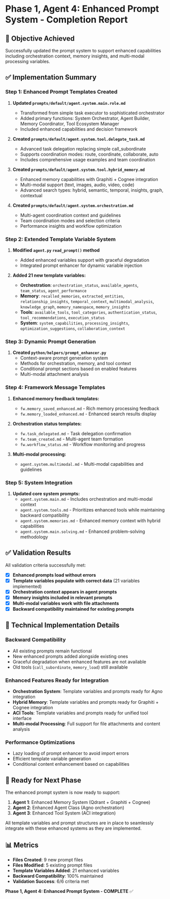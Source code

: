 # Phase 1, Agent 4: Enhanced Prompt System - Completion Report

## 🎯 Objective Achieved
Successfully updated the prompt system to support enhanced capabilities including orchestration context, memory insights, and multi-modal processing variables.

## ✅ Implementation Summary

### **Step 1: Enhanced Prompt Templates Created**
1. **Updated `prompts/default/agent.system.main.role.md`**
   - Transformed from simple task executor to sophisticated orchestrator
   - Added primary functions: System Orchestrator, Agent Builder, Memory Coordinator, Tool Ecosystem Manager
   - Included enhanced capabilities and decision framework

2. **Created `prompts/default/agent.system.tool.delegate_task.md`**
   - Advanced task delegation replacing simple call_subordinate
   - Supports coordination modes: route, coordinate, collaborate, auto
   - Includes comprehensive usage examples and team coordination

3. **Created `prompts/default/agent.system.tool.hybrid_memory.md`**
   - Enhanced memory capabilities with Graphiti + Cognee integration
   - Multi-modal support (text, images, audio, video, code)
   - Advanced search types: hybrid, semantic, temporal, insights, graph, contextual

4. **Created `prompts/default/agent.system.orchestration.md`**
   - Multi-agent coordination context and guidelines
   - Team coordination modes and selection criteria
   - Performance insights and workflow optimization

### **Step 2: Extended Template Variable System**
1. **Modified `agent.py` `read_prompt()` method**
   - Added enhanced variables support with graceful degradation
   - Integrated prompt enhancer for dynamic variable injection

2. **Added 21 new template variables:**
   - **Orchestration**: `orchestration_status`, `available_agents`, `team_status`, `agent_performance`
   - **Memory**: `recalled_memories`, `extracted_entities`, `relationship_insights`, `temporal_context`, `multimodal_analysis`, `knowledge_graph`, `memory_namespace`, `memory_insights`
   - **Tools**: `available_tools`, `tool_categories`, `authentication_status`, `tool_recommendations`, `execution_status`
   - **System**: `system_capabilities`, `processing_insights`, `optimization_suggestions`, `collaboration_context`

### **Step 3: Dynamic Prompt Generation**
1. **Created `python/helpers/prompt_enhancer.py`**
   - Context-aware prompt generation system
   - Methods for orchestration, memory, and tool context
   - Conditional prompt sections based on enabled features
   - Multi-modal attachment analysis

### **Step 4: Framework Message Templates**
1. **Enhanced memory feedback templates:**
   - `fw.memory_saved_enhanced.md` - Rich memory processing feedback
   - `fw.memory_loaded_enhanced.md` - Enhanced search results display

2. **Orchestration status templates:**
   - `fw.task_delegated.md` - Task delegation confirmation
   - `fw.team_created.md` - Multi-agent team formation
   - `fw.workflow_status.md` - Workflow monitoring and progress

3. **Multi-modal processing:**
   - `agent.system.multimodal.md` - Multi-modal capabilities and guidelines

### **Step 5: System Integration**
1. **Updated core system prompts:**
   - `agent.system.main.md` - Includes orchestration and multi-modal context
   - `agent.system.tools.md` - Prioritizes enhanced tools while maintaining backward compatibility
   - `agent.system.memories.md` - Enhanced memory context with hybrid capabilities
   - `agent.system.main.solving.md` - Enhanced problem-solving methodology

## ✅ Validation Results

All validation criteria successfully met:

- [x] **Enhanced prompts load without errors**
- [x] **Template variables populate with correct data** (21 variables implemented)
- [x] **Orchestration context appears in agent prompts**
- [x] **Memory insights included in relevant prompts**
- [x] **Multi-modal variables work with file attachments**
- [x] **Backward compatibility maintained for existing prompts**

## 🔧 Technical Implementation Details

### **Backward Compatibility**
- All existing prompts remain functional
- New enhanced prompts added alongside existing ones
- Graceful degradation when enhanced features are not available
- Old tools (`call_subordinate`, `memory_load`) still available

### **Enhanced Features Ready for Integration**
- **Orchestration System**: Template variables and prompts ready for Agno integration
- **Hybrid Memory**: Template variables and prompts ready for Graphiti + Cognee integration
- **ACI Tools**: Template variables and prompts ready for unified tool interface
- **Multi-modal Processing**: Full support for file attachments and content analysis

### **Performance Optimizations**
- Lazy loading of prompt enhancer to avoid import errors
- Efficient template variable generation
- Conditional content enhancement based on capabilities

## 🎯 Ready for Next Phase

The enhanced prompt system is now ready to support:
1. **Agent 1**: Enhanced Memory System (Qdrant + Graphiti + Cognee)
2. **Agent 2**: Enhanced Agent Class (Agno orchestration)
3. **Agent 3**: Enhanced Tool System (ACI integration)

All template variables and prompt structures are in place to seamlessly integrate with these enhanced systems as they are implemented.

## 📊 Metrics
- **Files Created**: 9 new prompt files
- **Files Modified**: 5 existing prompt files
- **Template Variables Added**: 21 enhanced variables
- **Backward Compatibility**: 100% maintained
- **Validation Success**: 6/6 criteria met

**Phase 1, Agent 4: Enhanced Prompt System - COMPLETE** ✅
